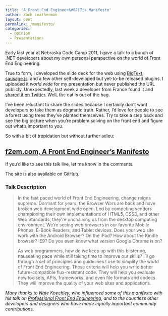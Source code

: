 ```yaml
---
title: 'A Front End Engineer&#8217;s Manifesto'
author: Zach Leatherman
layout: post
permalink: /manifesto/
categories:
  - Opinion
  - Presentations
---
```


Early last year at Nebraska Code Camp 2011, I gave a talk to a bunch of .NET developers about my own personal perspective on the world of Front End Engineering.

True to form, I developed the slide deck for the web using [BigText][1], [sausage.js][2], and a few other self-developed but yet-to-be released plugins. I uploaded it *world wide* for my presentation but never published the URL publicly. Unexpectedly, last week a developer from France found it and [shared it on Twitter][3]. Well, the cat is out of the bag.

 [1]: /web/bigtext-makes-text-big/
 [2]: http://christophercliff.github.com/sausage/
 [3]: https://twitter.com/NumEricR/status/239298110701068288

I’ve been reluctant to share the slides because I certainly don’t want developers to take them as dogmatic truth. Rather, I’d love for people to see a forest using trees they’ve planted themselves. Try to take a step back and see the big picture when you’re problem solving on the front end and figure out what’s important to you.

So with a bit of trepidation but without further adieu:

## [f2em.com, A Front End Engineer’s Manifesto][4]

 [4]: http://f2em.com

If you’d like to see this talk live, let me know in the comments.

The site is also available on [GitHub][5].

 [5]: https://github.com/zachleat/f2em.com

### Talk Description

> In the fast paced world of Front End Engineering, change reigns supreme. Dormant for years, the Browser Wars are back and have broken web development wide open. Led by competing vendors championing their own implementations of HTML5, CSS3, and other Web Standards, they’re unchaining us from the desktop computing environment. We’re seeing web browsers in our favorite Mobile Phones, E-Book Readers, and Tablet devices. Does your web site work with the Android Browser? On the iPad? How about the Kindle browser? IE9? Do you even know what version Google Chrome is on?
> 
> As web programmers, how do we keep up with this blistering, nauseating pace while still taking time to improve our skills? I’ll go through a set of principles and guidelines I use to simplify the world of Front End Engineering. These criteria will help you write better future-compatible flux-resistant code. They will help you evaluate new toolsets, APIs, frameworks, and even file formats and codecs. They will improve the quality of your web sites and applications.

*Many thanks to [Nate Koechley][6], who influenced some of this manifesto with his talk on [Professional Front End Engineering][7], and to the countless other developers and designers who have made equally important community contributions.*

 [6]: http://twitter.com/natekoechley
 [7]: http://www.youtube.com/watch?v=B9n3Fy7rJmA